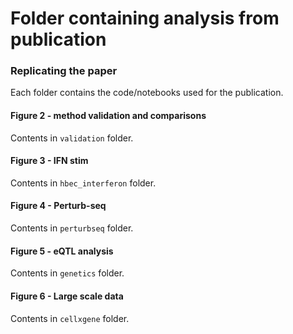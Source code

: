 # Folder containing analysis from publication

### Replicating the paper

Each folder contains the code/notebooks used for the publication.

#### Figure 2 - method validation and comparisons

Contents in `validation` folder.

#### Figure 3 - IFN stim

Contents in `hbec_interferon` folder.

#### Figure 4 - Perturb-seq

Contents in `perturbseq` folder. 

#### Figure 5 - eQTL analysis

Contents in `genetics` folder.

#### Figure 6 - Large scale data

Contents in `cellxgene` folder.



